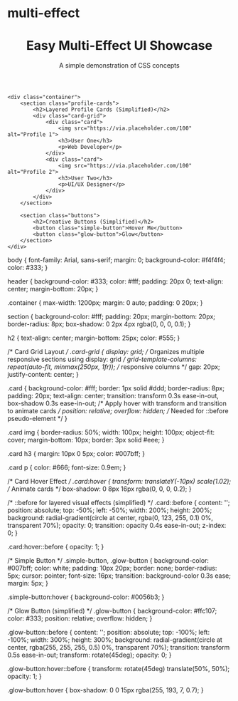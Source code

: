 # multi-effect
<!DOCTYPE html>
<html lang="en">
<head>
    <meta charset="UTF-8">
    <meta name="viewport" content="width=device-width, initial-scale=1.0">
    <title>Easy UI Showcase</title>
    <link rel="stylesheet" href="style.css">
</head>
<body>
    <header>
        <h1>Easy Multi-Effect UI Showcase</h1>
        <p>A simple demonstration of CSS concepts</p>
    </header>

    <div class="container">
        <section class="profile-cards">
            <h2>Layered Profile Cards (Simplified)</h2>
            <div class="card-grid">
                <div class="card">
                    <img src="https://via.placeholder.com/100" alt="Profile 1">
                    <h3>User One</h3>
                    <p>Web Developer</p>
                </div>
                <div class="card">
                    <img src="https://via.placeholder.com/100" alt="Profile 2">
                    <h3>User Two</h3>
                    <p>UI/UX Designer</p>
                </div>
            </div>
        </section>

        <section class="buttons">
            <h2>Creative Buttons (Simplified)</h2>
            <button class="simple-button">Hover Me</button>
            <button class="glow-button">Glow</button>
        </section>
    </div>
</body>
</html>
body {
    font-family: Arial, sans-serif;
    margin: 0;
    background-color: #f4f4f4;
    color: #333;
}

header {
    background-color: #333;
    color: #fff;
    padding: 20px 0;
    text-align: center;
    margin-bottom: 20px;
}

.container {
    max-width: 1200px;
    margin: 0 auto;
    padding: 0 20px;
}

section {
    background-color: #fff;
    padding: 20px;
    margin-bottom: 20px;
    border-radius: 8px;
    box-shadow: 0 2px 4px rgba(0, 0, 0, 0.1);
}

h2 {
    text-align: center;
    margin-bottom: 25px;
    color: #555;
}

/* Card Grid Layout */
.card-grid {
    display: grid; /* Organizes multiple responsive sections using display: grid  */
    grid-template-columns: repeat(auto-fit, minmax(250px, 1fr)); /* responsive columns  */
    gap: 20px;
    justify-content: center;
}

.card {
    background-color: #fff;
    border: 1px solid #ddd;
    border-radius: 8px;
    padding: 20px;
    text-align: center;
    transition: transform 0.3s ease-in-out, box-shadow 0.3s ease-in-out; /* Apply hover with transform and transition to animate cards  */
    position: relative;
    overflow: hidden; /* Needed for ::before pseudo-element */
}

.card img {
    border-radius: 50%;
    width: 100px;
    height: 100px;
    object-fit: cover;
    margin-bottom: 10px;
    border: 3px solid #eee;
}

.card h3 {
    margin: 10px 0 5px;
    color: #007bff;
}

.card p {
    color: #666;
    font-size: 0.9em;
}

/* Card Hover Effect */
.card:hover {
    transform: translateY(-10px) scale(1.02); /* Animate cards  */
    box-shadow: 0 8px 16px rgba(0, 0, 0, 0.2);
}

/* ::before for layered visual effects (simplified)  */
.card::before {
    content: '';
    position: absolute;
    top: -50%;
    left: -50%;
    width: 200%;
    height: 200%;
    background: radial-gradient(circle at center, rgba(0, 123, 255, 0.1) 0%, transparent 70%);
    opacity: 0;
    transition: opacity 0.4s ease-in-out;
    z-index: 0;
}

.card:hover::before {
    opacity: 1;
}

/* Simple Button */
.simple-button, .glow-button {
    background-color: #007bff;
    color: white;
    padding: 10px 20px;
    border: none;
    border-radius: 5px;
    cursor: pointer;
    font-size: 16px;
    transition: background-color 0.3s ease;
    margin: 5px;
}

.simple-button:hover {
    background-color: #0056b3;
}

/* Glow Button (simplified) */
.glow-button {
    background-color: #ffc107;
    color: #333;
    position: relative;
    overflow: hidden;
}

.glow-button::before {
    content: '';
    position: absolute;
    top: -100%;
    left: -100%;
    width: 300%;
    height: 300%;
    background: radial-gradient(circle at center, rgba(255, 255, 255, 0.5) 0%, transparent 70%);
    transition: transform 0.5s ease-in-out;
    transform: rotate(45deg);
    opacity: 0;
}

.glow-button:hover::before {
    transform: rotate(45deg) translate(50%, 50%);
    opacity: 1;
}

.glow-button:hover {
    box-shadow: 0 0 15px rgba(255, 193, 7, 0.7);
}


